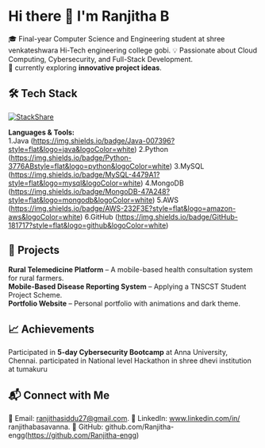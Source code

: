 # Hi there 👋 I'm Ranjitha B

🎓 Final-year Computer Science and Engineering student at shree venkateshwara Hi-Tech engineering college gobi. 
💡 Passionate about Cloud Computing, Cybersecurity, and Full-Stack Development.  
🚀 currently exploring **innovative project ideas**.  

## 🛠 Tech Stack
[![StackShare](https://img.shields.io/badge/StackShare-View%20Profile-blue?logo=stackshare&style=for-the-badge)](https://stackshare.io/ranjitha-engg)

**Languages & Tools:**  
1.Java
(https://img.shields.io/badge/Java-007396?style=flat&logo=java&logoColor=white)
2.Python
(https://img.shields.io/badge/Python-3776ABstyle=flat&logo=python&logoColor=white)
3.MySQL
(https://img.shields.io/badge/MySQL-4479A1?style=flat&logo=mysql&logoColor=white)
4.MongoDB
(https://img.shields.io/badge/MongoDB-47A248?style=flat&logo=mongodb&logoColor=white)
5.AWS
(https://img.shields.io/badge/AWS-232F3E?style=flat&logo=amazon-aws&logoColor=white)
6.GitHub
(https://img.shields.io/badge/GitHub-181717?style=flat&logo=github&logoColor=white) 

## 📌 Projects
**Rural Telemedicine Platform** – A mobile-based health consultation system for rural farmers.  
**Mobile-Based Disease Reporting System** – Applying a TNSCST Student Project Scheme.  
**Portfolio Website** – Personal portfolio with animations and dark theme.  


## 📈 Achievements
Participated in **5-day Cybersecurity Bootcamp** at Anna University, Chennai. 
participated in National level Hackathon in shree dhevi institution at tumakuru

## 📬 Connect with Me
📧 Email: ranjithasiddu27@gmail.com.
💼 LinkedIn: www.linkedin.com/in/
ranjithabasavanna. 
🐙 GitHub: github.com/Ranjitha-engg(https://github.com/Ranjitha-engg)  

